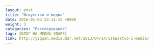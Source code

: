```yaml
---
layout: post
title: "Искусство и медиа"
date: 2016-01-03 22:31:15 +0000
weight: 3
categories: "Расследования"
tags: [БЛОГ НА МЕДИА-УДАРЕ]
link: http://yiquan.mediaudar.net/2013/04/14/iskusstvo-i-media/
---
```

